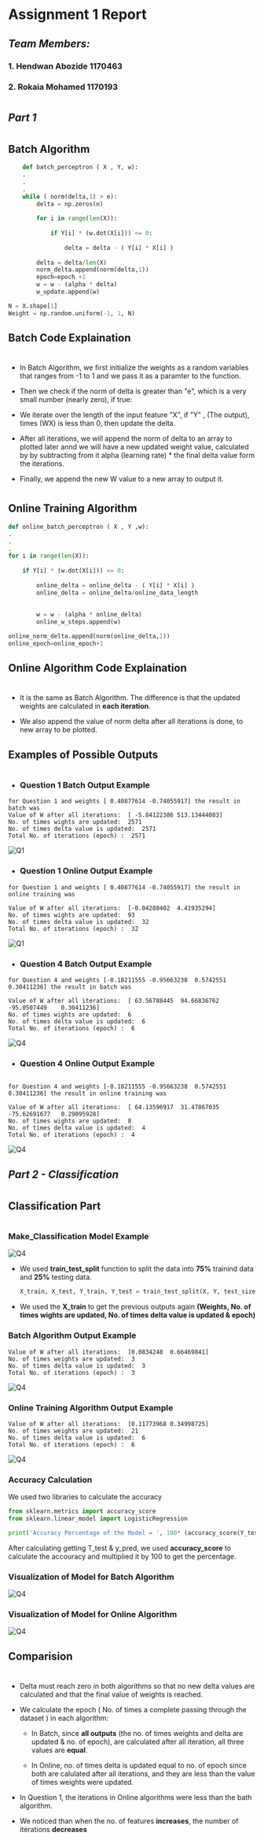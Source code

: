 # **Assignment 1 Report**

## *Team Members:*

 ### **1. Hendwan Abozide   1170463** 
 ### **2. Rokaia Mohamed    1170193**

#

## ***Part 1***
#

## **Batch Algorithm**

```py
    def batch_perceptron ( X , Y, w):
    .
    .
    .
    while ( norm(delta,1) > e):
        delta = np.zeros(n)
        
        for i in range(len(X)):
            
            if Y[i] * (w.dot(X[i])) <= 0:
                
                delta = delta - ( Y[i] * X[i] )
            
        delta = delta/len(X)
        norm_delta.append(norm(delta,1))      
        epoch=epoch +1                         
        w = w - (alpha * delta)                
        w_update.append(w)

```

```py
N = X.shape[1]
Weight = np.random.uniform(-1, 1, N)            

```

## **Batch Code Explaination**
# 

- In Batch Algorithm, we first initialize the weights as a random variables that ranges from -1 to 1 and we pass it as a paramter to the function.

- Then we check if the norm of delta is greater than "e", which is a very small number (nearly zero), if true: 

- We iterate over the length of the input feature "X", if "Y" , (The output), times (WX) is less than 0, then update the delta.

- After all iterations, we will append the norm of delta to an array to plotted later annd we will have a new updated weight value, calculated by by subtracting from it alpha (learning rate) * the final delta value form the iterations. 

- Finally, we append the new W value to a new array to output it.


#
## **Online Training Algorithm**

```py
def online_batch_perceptron ( X , Y ,w):
.
.
.
for i in range(len(X)): 
    
    if Y[i] * (w.dot(X[i])) <= 0:
            
        online_delta = online_delta - ( Y[i] * X[i] )
        online_delta = online_delta/online_data_length
        
        
        w = w - (alpha * online_delta)
        online_w_steps.append(w)

online_norm_delta.append(norm(online_delta,1))
online_epoch=online_epoch+1

```

## **Online Algorithm Code Explaination**
# 

- It is the same as Batch Algorithm. The difference is that the updated weights are calculated in **each iteration**.

- We also append the value of norm delta after all iterations is done, to new array to be plotted.

## **Examples of Possible Outputs**
# 

 - ### **Question 1 Batch Output Example**


```
for Question 1 and weights [ 0.40877614 -0.74055917] the result in batch was 
Value of W after all iterations:  [ -5.84122386 513.13444083]
No. of times wights are updated:  2571
No. of times delta value is updated:  2571
Total No. of iterations (epoch) :  2571

```
![Q1](Q1_batch.jpeg)

- ### **Question 1 Online Output Example**

```
for Question 1 and weights [ 0.40877614 -0.74055917] the result in online training was

Value of W after all iterations:  [-0.04288402  4.41935294]
No. of times wights are updated:  93
No. of times delta value is updated:  32
Total No. of iterations (epoch) :  32
```
![Q1](Q1_online.jpeg)


- ### **Question 4 Batch Output Example**

```
for Question 4 and weights [-0.18211555 -0.95663238  0.5742551   0.30411236] the result in batch was 

Value of W after all iterations:  [ 63.56788445  94.66836762 -95.0507449    0.30411236]
No. of times wights are updated:  6
No. of times delta value is updated:  6
Total No. of iterations (epoch) :  6

```
![Q4](Q4_batch.jpeg)


- ### **Question 4 Online Output Example**


```

for Question 4 and weights [-0.18211555 -0.95663238  0.5742551   0.30411236] the result in online training was

Value of W after all iterations:  [ 64.13596917  31.47867035 -75.62691677   0.29095928]
No. of times wights are updated:  8
No. of times delta value is updated:  4
Total No. of iterations (epoch) :  4

```

![Q4](Q4_online.jpeg)


## ***Part 2 - Classification***
#

## **Classification Part**
#

### **Make_Classification Model Example**

![Q4](make_class.jpeg)


- We used **train_test_split** function to split the data into **75%** trainind data and **25%** testing data.

    ```py
    X_train, X_test, Y_train, Y_test = train_test_split(X, Y, test_size=0.25)
    ```
    
- We used the **X_train** to get the previous outputs again **(Weights, No. of times wights are updated, No. of times delta value is updated & epoch)**


### **Batch Algorithm Output Example**

    
```
Value of W after all iterations:  [0.0834248  0.66469841]
No. of times weights are updated:  3
No. of times delta value is updated:  3
Total No. of iterations (epoch) :  3
```
![Q4](batch_class.jpeg)

### **Online Training Algorithm Output Example**

```
Value of W after all iterations:  [0.11773968 0.34998725]
No. of times weights are updated:  21
No. of times delta value is updated:  6
Total No. of iterations (epoch) :  6

```
![Q4](online_class.jpeg)


### **Accuracy Calculation**

We used two libraries to calculate the accuracy

```py
from sklearn.metrics import accuracy_score
from sklearn.linear_model import LogisticRegression
```
```py
print('Accuracy Percentage of the Model = ', 100* (accuracy_score(Y_test, y_pred)))
```
After calculating getting T_test & y_pred, we used **accuracy_score** to calculate the accouracy and multiplied it by 100 to get the percentage.

### **Visualization of Model for Batch Algorithm**

![Q4](batch_model.jpeg)

### **Visualization of Model for Online Algorithm**

![Q4](online_model.jpeg)

## **Comparision**
# 

- Delta must reach zero in both algorithms so that no new delta values are calculated and that the final value of weights is reached.

- We calculate the epoch ( No. of times a complete passing through the dataset ) in each algorithm:

    - In Batch, since **all outputs** (the no. of times weights and delta are updated & no. of epoch), are calculated after all iteration, all three values are **equal**.

    - In Online, no. of times delta is updated equal to no. of epoch since both are calulated after all iterations, and they are less than the value of times weights were updated.

- In Question 1, the iterations in Online algorithms were less than the bath algorithm.

- We noticed than when the no. of features **increases**, the number of iterations **decreases**




